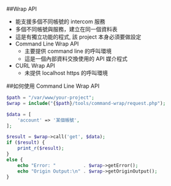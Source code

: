 ##Wrap API
- 能支援多個不同帳號的 intercom 服務
- 多個不同帳號與服務，建立在同一個資料表
- 這是有獨立功能的程式, 該 project 本身必須要做設定
- Command Line Wrap API
    - 主要提供 command line 的呼叫環境
    - 這是一個內部資料交換使用的 API 媒介程式
- CURL Wrap API
    - 未提供 localhost https 的呼叫環境


##如何使用 Command Line Wrap API
```php
$path = "/var/www/your-project";
$wrap = include("{$path}/tools/command-wrap/request.php");

$data = [
    'account' => '某個帳號',
];

$result = $wrap->call('get', $data);
if ($result) {
    print_r($result);
}
else {
    echo "Error: "          . $wrap->getError();
    echo "Origin Output:\n" . $wrap->getOriginOutput();
}
```
